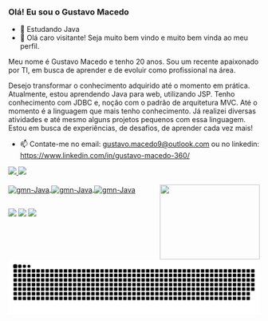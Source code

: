 ### Olá! Eu sou o Gustavo Macedo

- 🌱 Estudando Java
- 💬 Olá caro visitante! Seja muito bem vindo e muito bem vinda ao meu perfil.

Meu nome é Gustavo Macedo e tenho 20 anos.
Sou um recente apaixonado por TI, em busca de aprender e de evoluir como profissional na área.

Desejo transformar o conhecimento adquirido até o momento em prática. Atualmente, estou aprendendo Java para web, utilizando JSP. Tenho conhecimento com JDBC e, noção com o padrão de arquitetura MVC. Até o momento é a linguagem que mais tenho conhecimento. Já realizei diversas atividades e até mesmo alguns projetos pequenos com essa linguagem. Estou em busca de experiências, de desafios, de aprender cada vez mais!
- 📫 Contate-me no email: gustavo.macedo9@outlook.com ou no linkedin: https://www.linkedin.com/in/gustavo-macedo-360/

 <div>
  <a href="https://github.com/gmn-95">
  <img height="180em" src="https://github-readme-stats.vercel.app/api?username=gmn-95&show_icons=true&theme=blue-green&include_all_commits=true&count_private=true"/>
  <img height="179em" src="https://github-readme-stats.vercel.app/api/top-langs/?username=gmn-95&layout=compact&langs_count=7&theme=blue-green"/>
</div>
  <div style="display: inline_block"><br>
  <img align="center" alt="gmn-Java" height="55" width="55" src="https://cdn.jsdelivr.net/gh/devicons/devicon/icons/java/java-original-wordmark.svg">
   
   <img align="center" alt="gmn-Java" height="50" width="50" src="https://user-images.githubusercontent.com/80294306/166163129-01edad79-a6e6-4d8c-ba70-f72f0601d772.png">
   
   <img align="center" alt="gmn-Java" height="40" width="40" src="https://user-images.githubusercontent.com/80294306/166163022-51208cc8-7e40-48a3-8a5c-e5c5e312c413.png">
 

  <img align="right" alt="" height="150" width="200" src="https://camo.githubusercontent.com/4c8d92806e3c2322a2c390ffa0019c1d6f78a4d82108aa6946863ae362a763c8/68747470733a2f2f69322e77702e636f6d2f616c6c68746163636573732e696e666f2f77702d636f6e74656e742f75706c6f6164732f323031382f30332f70726f6772616d6d696e672e6769663f6669743d313238312532433731362673736c3d31">
  
</div>
  
  ##
  
  <div> 
  <a href="https://www.instagram.com/gmn_95/" target="_blank"><img src="https://img.shields.io/badge/-Instagram-%23E4405F?style=for-the-badge&logo=instagram&logoColor=white" target="_blank"></a>
 <a href="https://discord.com/channels/Gustavo.Macedo#4172" target="_blank"><img src="https://img.shields.io/badge/Discord-7289DA?style=for-the-badge&logo=discord&logoColor=white" target="_blank"></a> 
  <a href="https://www.linkedin.com/in/gustavo-macedo-do-nascimento-86a6341aa/" target="_blank"><img src="https://img.shields.io/badge/-LinkedIn-%230077B5?style=for-the-badge&logo=linkedin&logoColor=white" target="_blank"></a> 
 
  ![Snake animation](https://github.com/gmn-95/gmn-95/blob/output/github-contribution-grid-snake.svg)
 
</div>
